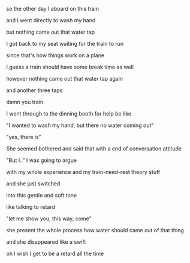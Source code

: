 so the other day I aboard on this train

and I went directly to wash my hand

but nothing came out that water tap

I got back to my seat waiting for the train to run

since that's how things work on a plane

I guess a train should have some break time as well

however nothing came out that water tap again

and another three taps

damn you train

I went through to the dinning booth for help be like

"I wanted to wash my hand, but there no water coming out"

"yes, there is"

She seemed bothered and said that with a end of conversation attitude

"But I.." I was going to argue

with my whole experience and my train-need-rest theory stuff

and she just switched

into this gentle and soft tone

like talking to retard

"let me show you, this way, come"

she present the whole process how water should came out of that thing

and she disappeared like a swift

oh I wish I get to be a retard all the time
